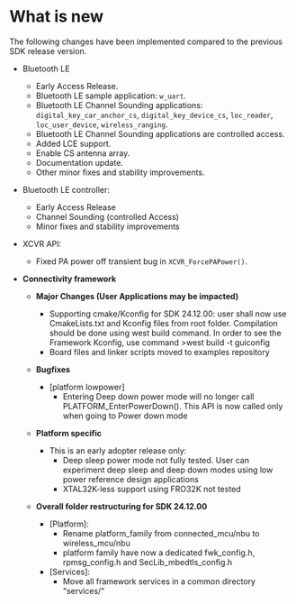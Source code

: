 # What is new 

The following changes have been implemented compared to the previous SDK release version.

-   Bluetooth LE
    -   Early Access Release.
    -   Bluetooth LE sample application: `w_uart`.
    -   Bluetooth LE Channel Sounding applications: `digital_key_car_anchor_cs`, `digital_key_device_cs`, `loc_reader`, `loc_user_device`, `wireless_ranging`.
    -   Bluetooth LE Channel Sounding applications are controlled access.
    -   Added LCE support.
	-   Enable CS antenna array.
	-   Documentation update.
    -   Other minor fixes and stability improvements.
-   Bluetooth LE controller:
    -   Early Access Release
    -   Channel Sounding (controlled Access)
    -   Minor fixes and stability improvements
-   XCVR API:

    -   Fixed PA power off transient bug in `XCVR_ForcePAPower()`.

-   **Connectivity framework**

    -   **Major Changes (User Applications may be impacted)**

        -   Supporting cmake/Kconfig for SDK 24.12.00: user shall now use CmakeLists.txt and Kconfig files from root folder. Compilation should be done using west build command. In order to see the Framework Kconfig, use command >west build -t guiconfig
        -   Board files and linker scripts moved to examples repository

    -   **Bugfixes**

        -   [platform lowpower]
            -   Entering Deep down power mode will no longer call PLATFORM_EnterPowerDown(). This API is now called only when going to Power down mode

    -   **Platform specific**

        -   This is an early adopter release only:
            -   Deep sleep power mode not fully tested. User can experiment deep sleep and deep down modes using low power reference design applications
            -   XTAL32K-less support using FRO32K not tested

    -   **Overall folder restructuring for SDK 24.12.00**

        -   [Platform]:
            -   Rename platform_family from connected_mcu/nbu to wireless_mcu/nbu
            -   platform family have now a dedicated fwk_config.h, rpmsg_config.h and SecLib_mbedtls_config.h
        -   [Services]:
            -   Move all framework services in a common directory "services/"



